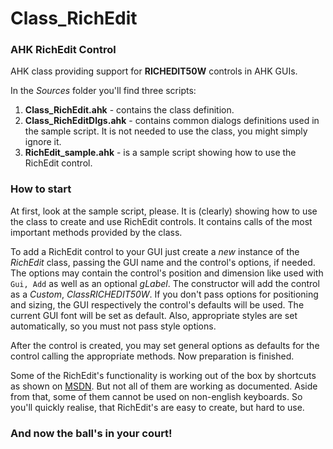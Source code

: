 # Class_RichEdit #

### AHK RichEdit Control ###

AHK class providing support for **RICHEDIT50W** controls in AHK GUIs.

In the *Sources* folder you'll find three scripts:

1. **Class_RichEdit.ahk** - contains the class definition.
2. **Class_RichEditDlgs.ahk** - contains common dialogs definitions used in the sample script. It is not needed to use the class, you might simply ignore it.
3. **RichEdit_sample.ahk** - is a sample script showing how to use the RichEdit control.

### How to start ###

At first, look at the sample script, please. It is (clearly) showing how to use the class to create and use RichEdit controls. It contains calls of the most important methods provided by the class. 

To add a RichEdit control to your GUI just create a *new* instance of the *RichEdit* class, passing the GUI name and the control's options, if needed. The options may contain the control's position and dimension like used with `Gui, Add` as well as an optional *gLabel*. The constructor will add the control as a *Custom*, *ClassRICHEDIT50W*. If you don't pass options for positioning and sizing, the GUI respectively the control's defaults will be used. The current GUI font will be set as default. Also, appropriate styles are set automatically, so you must not pass style options.

After the control is created, you may set general options as defaults for the control calling the appropriate methods. Now preparation is finished.

Some of the RichEdit's functionality is working out of the box by shortcuts as shown on [MSDN](http://msdn.microsoft.com/en-us/library/bb787873(v=vs.85).aspx#rich_edit_shortcut_keys "http://msdn.microsoft.com/en-us/library/bb787873(v=vs.85).aspx#rich_edit_shortcut_keys"). But not all of them are working as documented. Aside from that, some of them cannot be used on non-english keyboards. So you'll quickly realise, that RichEdit's are easy to create, but hard to use.

### And now the ball's in your court! ###